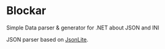 Blockar
=======

Simple Data parser &amp; generator for .NET about JSON and INI

JSON parser based on [JsonLite](http://github.com/Daramkun/JsonLite).